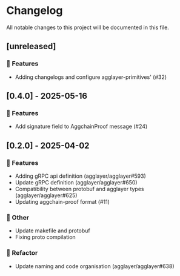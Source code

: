 # Changelog

All notable changes to this project will be documented in this file.

## [unreleased]

### 🚀 Features

- Adding changelogs and configure agglayer-primitives' (#32)

## [0.4.0] - 2025-05-16

### 🚀 Features

- Add signature field to AggchainProof message (#24)

## [0.2.0] - 2025-04-02

### 🚀 Features

- Adding gRPC api definition (agglayer/agglayer#593)
- Update gRPC definition (agglayer/agglayer#650)
- Compatibility between protobuf and agglayer types (agglayer/agglayer#625)
- Updating aggchain-proof format (#11)

### 💼 Other

- Update makefile and protobuf
- Fixing proto compilation

### 🚜 Refactor

- Update naming and code organisation (agglayer/agglayer#638)



